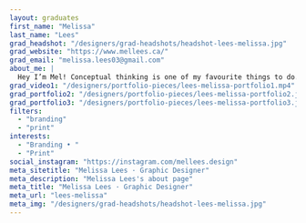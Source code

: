 ```yaml
---
layout: graduates
first_name: "Melissa"
last_name: "Lees"
grad_headshot: "/designers/grad-headshots/headshot-lees-melissa.jpg"
grad_website: "https://www.mellees.ca/"
grad_email: "melissa.lees03@gmail.com"
about_me: |
  Hey I’m Mel! Conceptual thinking is one of my favourite things to do. I freelance as a marketing designer & live actively. I'm forever exploring the world around me & diving into meaningful projects.
grad_video1: "/designers/portfolio-pieces/lees-melissa-portfolio1.mp4"
grad_portfolio2: "/designers/portfolio-pieces/lees-melissa-portfolio2.jpg"
grad_portfolio3: "/designers/portfolio-pieces/lees-melissa-portfolio3.jpg"
filters:
  - "branding"
  - "print"
interests:
  - "Branding • "
  - "Print"
social_instagram: "https://instagram.com/mellees.design"
meta_sitetitle: "Melissa Lees · Graphic Designer"
meta_description: "Melissa Lees's about page"
meta_title: "Melissa Lees · Graphic Designer"
meta_url: "lees-melissa"
meta_img: "/designers/grad-headshots/headshot-lees-melissa.jpg"
---
```

